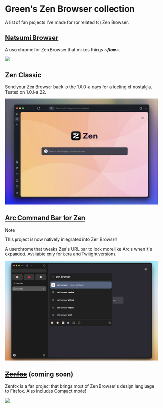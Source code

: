 # Green's Zen Browser collection
A list of fan projects I've made for (or related to) Zen Browser.

## [Natsumi Browser](https://github.com/greeeen-dev/natsumi-browser)
A userchrome for Zen Browser that makes things **_\~flow\~_**.

![](https://github.com/greeeen-dev/natsumi-browser/raw/main/images/natsumi-preview-3.png?raw=true)

## [Zen Classic](https://github.com/greeeen-dev/zen-classic-mod)
Send your Zen Browser back to the 1.0.0-a days for a feeling of nostalgia. Tested on 1.0.1-a.22.

![](https://github.com/greeeen-dev/zen-classic-mod/blob/main/image.png?raw=true)

## [Arc Command Bar for Zen](https://github.com/greeeen-dev/zen-arc-cmd-bar)
> [!NOTE]
> This project is now natively integrated into Zen Browser!

A userchrome that tweaks Zen's URL bar to look more like Arc's when it's expanded. Available only for beta and Twilight versions.

![](https://github.com/greeeen-dev/zen-arc-cmd-bar/raw/main/image.png?raw=true)

## ~~[Zenfox](https://github.com/greeeen-dev/zenfox)~~ (coming soon)
Zenfox is a fan project that brings most of Zen Browser's design langiuage to Firefox. Also includes Compact mode!

![](https://github.com/user-attachments/assets/6f80ae0d-c0e1-4b44-83d5-ac0ddd68fc53)
